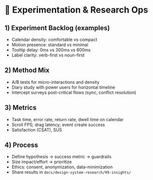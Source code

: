 # 🧪 Experimentation & Research Ops

## 1) Experiment Backlog (examples)
- Calendar density: comfortable vs compact
- Motion presence: standard vs minimal
- Tooltip delay: 0ms vs 300ms vs 600ms
- Label clarity: verb-first vs noun-first

## 2) Method Mix
- A/B tests for micro-interactions and density
- Diary study with power users for horizontal timeline
- Intercept surveys post-critical flows (sync, conflict resolution)

## 3) Metrics
- Task time, error rate, return rate, dwell time on calendar
- Scroll FPS; drag latency; event create success
- Satisfaction (CSAT), SUS

## 4) Process
- Define hypothesis → success metric → guardrails
- Size impact/effort → prioritize
- Ethics: consent, anonymization, data-minimization
- Share results in `docs/design-system-research/99-insights/`
